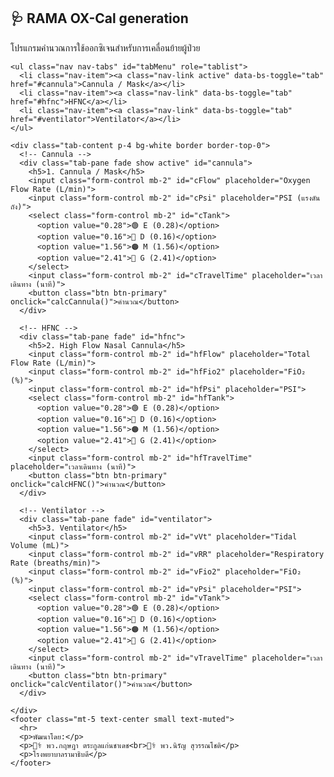<head>
  <meta charset="UTF-8" />
  <meta name="viewport" content="width=device-width, initial-scale=1.0"/>
  <title>RAMA OX-Cal generation</title>
  <link href="https://cdn.jsdelivr.net/npm/bootstrap@5.3.3/dist/css/bootstrap.min.css" rel="stylesheet">
  <script src="https://cdn.jsdelivr.net/npm/sweetalert2@11"></script>
</head>
<body class="bg-light p-4">
  <div class="container">
    <h2 class="text-center mb-4">🩺 RAMA OX-Cal generation</h2>
    <p class="text-center">โปรแกรมคำนวณการใช้ออกซิเจนสำหรับการเคลื่อนย้ายผู้ป่วย</p>

    <ul class="nav nav-tabs" id="tabMenu" role="tablist">
      <li class="nav-item"><a class="nav-link active" data-bs-toggle="tab" href="#cannula">Cannula / Mask</a></li>
      <li class="nav-item"><a class="nav-link" data-bs-toggle="tab" href="#hfnc">HFNC</a></li>
      <li class="nav-item"><a class="nav-link" data-bs-toggle="tab" href="#ventilator">Ventilator</a></li>
    </ul>

    <div class="tab-content p-4 bg-white border border-top-0">
      <!-- Cannula -->
      <div class="tab-pane fade show active" id="cannula">
        <h5>1. Cannula / Mask</h5>
        <input class="form-control mb-2" id="cFlow" placeholder="Oxygen Flow Rate (L/min)">
        <input class="form-control mb-2" id="cPsi" placeholder="PSI (แรงดันถัง)">
        <select class="form-control mb-2" id="cTank">
          <option value="0.28">🟢 E (0.28)</option>
          <option value="0.16">🔵 D (0.16)</option>
          <option value="1.56">🟠 M (1.56)</option>
          <option value="2.41">🔴 G (2.41)</option>
        </select>
        <input class="form-control mb-2" id="cTravelTime" placeholder="เวลาเดินทาง (นาที)">
        <button class="btn btn-primary" onclick="calcCannula()">คำนวณ</button>
      </div>

      <!-- HFNC -->
      <div class="tab-pane fade" id="hfnc">
        <h5>2. High Flow Nasal Cannula</h5>
        <input class="form-control mb-2" id="hfFlow" placeholder="Total Flow Rate (L/min)">
        <input class="form-control mb-2" id="hfFio2" placeholder="FiO₂ (%)">
        <input class="form-control mb-2" id="hfPsi" placeholder="PSI">
        <select class="form-control mb-2" id="hfTank">
          <option value="0.28">🟢 E (0.28)</option>
          <option value="0.16">🔵 D (0.16)</option>
          <option value="1.56">🟠 M (1.56)</option>
          <option value="2.41">🔴 G (2.41)</option>
        </select>
        <input class="form-control mb-2" id="hfTravelTime" placeholder="เวลาเดินทาง (นาที)">
        <button class="btn btn-primary" onclick="calcHFNC()">คำนวณ</button>
      </div>

      <!-- Ventilator -->
      <div class="tab-pane fade" id="ventilator">
        <h5>3. Ventilator</h5>
        <input class="form-control mb-2" id="vVt" placeholder="Tidal Volume (mL)">
        <input class="form-control mb-2" id="vRR" placeholder="Respiratory Rate (breaths/min)">
        <input class="form-control mb-2" id="vFio2" placeholder="FiO₂ (%)">
        <input class="form-control mb-2" id="vPsi" placeholder="PSI">
        <select class="form-control mb-2" id="vTank">
          <option value="0.28">🟢 E (0.28)</option>
          <option value="0.16">🔵 D (0.16)</option>
          <option value="1.56">🟠 M (1.56)</option>
          <option value="2.41">🔴 G (2.41)</option>
        </select>
        <input class="form-control mb-2" id="vTravelTime" placeholder="เวลาเดินทาง (นาที)">
        <button class="btn btn-primary" onclick="calcVentilator()">คำนวณ</button>
      </div>
    
    </div>
    <footer class="mt-5 text-center small text-muted">
      <hr>
      <p>พัฒนาโดย:</p>
      <p>👨‍⚕️ พว.กฤษฎา ตระกูลแก่นชาเดช<br>👨‍⚕️ พว.นิรัญ สุวรรณโชติ</p>
      <p>โรงพยาบาลรามาธิบดี</p>
    </footer>
  </div>

<script>
function aiComment(time) {
  if (time < 15) return "⚠️ ออกซิเจนอาจไม่เพียงพอ ควรเตรียมถังสำรอง";
  if (time < 30) return "✔️ เพียงพอสำหรับการเคลื่อนย้ายระยะสั้น";
  return "✅ ออกซิเจนเพียงพอสำหรับการเคลื่อนย้ายทั่วไป";
}

function calcCannula() {
  const flow = parseFloat(document.getElementById("cFlow").value);
  const psi = parseFloat(document.getElementById("cPsi").value);
  const tank = parseFloat(document.getElementById("cTank").value);
  const travel = parseFloat(document.getElementById("cTravelTime").value);
  const time = ((psi - 200) * tank) / flow;
  const safe = time - travel;
  Swal.fire("Cannula / Mask", `ใช้งานได้ ${time.toFixed(1)} นาที<br>${aiComment(safe)}`, "info");
}

function calcHFNC() {
  const flow = parseFloat(document.getElementById("hfFlow").value);
  const fio2 = parseFloat(document.getElementById("hfFio2").value) / 100;
  const psi = parseFloat(document.getElementById("hfPsi").value);
  const tank = parseFloat(document.getElementById("hfTank").value);
  const travel = parseFloat(document.getElementById("hfTravelTime").value);
  const o2flow = flow * ((fio2 - 0.21) / 0.79);
  const time = ((psi - 200) * tank) / o2flow;
  const safe = time - travel;
  Swal.fire("HFNC", `ใช้ออกซิเจน ${o2flow.toFixed(2)} L/min<br>ใช้งานได้ ${time.toFixed(1)} นาที<br>${aiComment(safe)}`, "info");
}

function calcVentilator() {
  const vt = parseFloat(document.getElementById("vVt").value) / 1000;
  const rr = parseFloat(document.getElementById("vRR").value);
  const fio2 = parseFloat(document.getElementById("vFio2").value) / 100;
  const psi = parseFloat(document.getElementById("vPsi").value);
  const tank = parseFloat(document.getElementById("vTank").value);
  const travel = parseFloat(document.getElementById("vTravelTime").value);
  const mv = vt * rr;
  const o2flow = (mv + 4) * fio2;
  const time = ((psi - 200) * tank) / o2flow;
  const safe = time - travel;
  Swal.fire("Ventilator", `Minute Volume: ${mv.toFixed(2)}<br>ใช้ออกซิเจน ${o2flow.toFixed(2)} L/min<br>ใช้งานได้ ${time.toFixed(1)} นาที<br>${aiComment(safe)}`, "info");
}
</script>

<script src="https://cdn.jsdelivr.net/npm/bootstrap@5.3.3/dist/js/bootstrap.bundle.min.js"></script>
</body>
